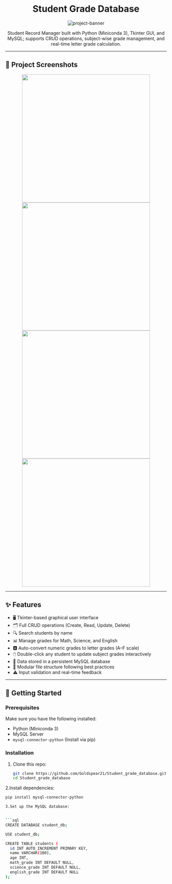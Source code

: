 <h1 align="center" id="title">Student Grade Database</h1>

<p align="center">
  <img src="https://socialify.git.ci/Goldspear21/Student_grade_database/image?language=1&name=1&owner=1&stargazers=1&theme=Dark" alt="project-banner">
</p>

<p align="center" id="description">
  Student Record Manager built with Python (Miniconda 3), Tkinter GUI, and MySQL; supports CRUD operations, subject-wise grade management, and real-time letter grade calculation.
</p>

---

## 📸 Project Screenshots

<p align="center">
  <img src="https://res.cloudinary.com/dfio7wdjh/image/upload/v1747045984/Screenshot_2025-05-12_143121_ypsmrt.png" width="400"/>
  <img src="https://res.cloudinary.com/dfio7wdjh/image/upload/v1747045985/Screenshot_2025-05-12_143149_wybdna.png" width="400"/>
  <img src="https://res.cloudinary.com/dfio7wdjh/image/upload/v1747045984/Screenshot_2025-05-12_143201_hf6nu9.png" width="400"/>
  <img src="https://res.cloudinary.com/dfio7wdjh/image/upload/v1747045984/Screenshot_2025-05-12_143231_rntfbi.png" width="400"/>
</p>

---

## ✨ Features

- 🖥️ Tkinter-based graphical user interface
- 🗂️ Full CRUD operations (Create, Read, Update, Delete)
- 🔍 Search students by name
- 📊 Manage grades for Math, Science, and English
- 🅰️ Auto-convert numeric grades to letter grades (A–F scale)
- 🖱️ Double-click any student to update subject grades interactively
- 💾 Data stored in a persistent MySQL database
- 📐 Modular file structure following best practices
- ⚠️ Input validation and real-time feedback

---

## 🚀 Getting Started

### Prerequisites

Make sure you have the following installed:

- Python (Miniconda 3)
- MySQL Server
- `mysql-connector-python` (Install via pip)

### Installation

1. Clone this repo:
   ```bash
   git clone https://github.com/Goldspear21/Student_grade_database.git
   cd Student_grade_database
2.Install dependencies:
```bash
pip install mysql-connector-python

3.Set up the MySQL database:


```sql
CREATE DATABASE student_db;

USE student_db;

CREATE TABLE students (
  id INT AUTO_INCREMENT PRIMARY KEY,
  name VARCHAR(100),
  age INT,
  math_grade INT DEFAULT NULL,
  science_grade INT DEFAULT NULL,
  english_grade INT DEFAULT NULL
);

